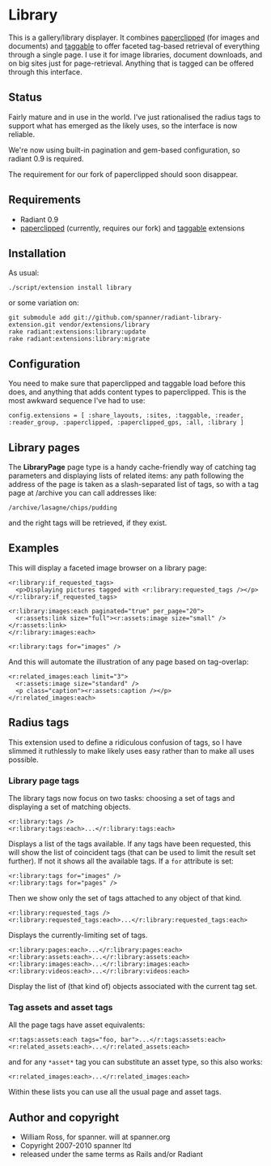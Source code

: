 # Library

This is a gallery/library displayer. It combines [paperclipped](http://github.com/spanner/paperclipped) (for images and documents) and [taggable](http://github.com/spanner/radiant-taggable-extension) to offer faceted tag-based retrieval of everything through a single page. I use it for image libraries, document downloads, and on big sites just for page-retrieval. Anything that is tagged can be offered through this interface.

## Status 

Fairly mature and in use in the world. I've just rationalised the radius tags to support what has emerged as the likely uses, so the interface is now reliable.

We're now using built-in pagination and gem-based configuration, so radiant 0.9 is required.

The requirement for our fork of paperclipped should soon disappear.

## Requirements

* Radiant 0.9
* [paperclipped](http://github.com/spanner/paperclipped) (currently, requires our fork) and [taggable](http://github.com/spanner/radiant-taggable-extension) extensions

## Installation

As usual:

	./script/extension install library

or some variation on:

    git submodule add git://github.com/spanner/radiant-library-extension.git vendor/extensions/library
    rake radiant:extensions:library:update
    rake radiant:extensions:library:migrate
    
## Configuration

You need to make sure that paperclipped and taggable load before this does, and anything that adds content types to paperclipped. This is the most awkward sequence I've had to use:

    config.extensions = [ :share_layouts, :sites, :taggable, :reader, :reader_group, :paperclipped, :paperclipped_gps, :all, :library ]
    
## Library pages

The **LibraryPage** page type is a handy cache-friendly way of catching tag parameters and displaying lists of related items: any path following the address of the page is taken as a slash-separated list of tags, so with a tag page at /archive you can call addresses like:

    /archive/lasagne/chips/pudding
    
and the right tags will be retrieved, if they exist.

## Examples

This will display a faceted image browser on a library page:

    <r:library:if_requested_tags>
      <p>Displaying pictures tagged with <r:library:requested_tags /></p>
    </r:library:if_requested_tags>
    
    <r:library:images:each paginated="true" per_page="20">
      <r:assets:link size="full"><r:assets:image size="small" /></r:assets:link>
    </r:library:images:each>

    <r:library:tags for="images" />
    
And this will automate the illustration of any page based on tag-overlap:

    <r:related_images:each limit="3">
      <r:assets:image size="standard" />
      <p class="caption"><r:assets:caption /></p>
    </r:related_images:each>

## Radius tags

This extension used to define a ridiculous confusion of tags, so I have slimmed it ruthlessly to make likely uses easy rather than to make all uses possible.

### Library page tags

The library tags now focus on two tasks: choosing a set of tags and displaying a set of matching objects.

    <r:library:tags />
    <r:library:tags:each>...</r:library:tags:each>
    
Displays a list of the tags available. If any tags have been requested, this will show the list of coincident tags (that can be used to limit the result set further). If not it shows all the available tags. If a `for` attribute is set:

    <r:library:tags for="images" />
    <r:library:tags for="pages" />

Then we show only the set of tags attached to any object of that kind.

    <r:library:requested_tags />
    <r:library:requested_tags:each>...</r:library:requested_tags:each>
    
Displays the currently-limiting set of tags.

    <r:library:pages:each>...</r:library:pages:each>
    <r:library:assets:each>...</r:library:assets:each>
    <r:library:images:each>...</r:library:images:each>
    <r:library:videos:each>...</r:library:videos:each>

Display the list of (that kind of) objects associated with the current tag set.

### Tag assets and asset tags

All the page tags have asset equivalents:

    <r:tags:assets:each tags="foo, bar">...</r:tags:assets:each>
    <r:related_assets:each>...</r:related_assets:each>

and for any `*asset*` tag you can substitute an asset type, so this also works:

    <r:related_images:each>...</r:related_images:each>

Within these lists you can use all the usual page and asset tags.

## Author and copyright

* William Ross, for spanner. will at spanner.org
* Copyright 2007-2010 spanner ltd
* released under the same terms as Rails and/or Radiant